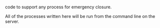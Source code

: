 

code to support any process for emergency closure.

All of the processes written here will be run from the command line on the server. 
